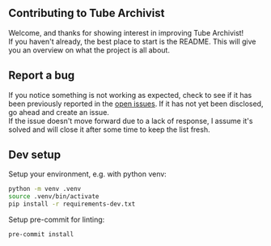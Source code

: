 ## Contributing to Tube Archivist

Welcome, and thanks for showing interest in improving Tube Archivist!  
If you haven't already, the best place to start is the README. This will give you an overview on what the project is all about.

## Report a bug

If you notice something is not working as expected, check to see if it has been previously reported in the [open issues](https://github.com/tubearchivist/tubearchivist-metrics/issues).
If it has not yet been disclosed, go ahead and create an issue.  
If the issue doesn't move forward due to a lack of response, I assume it's solved and will close it after some time to keep the list fresh. 

## Dev setup

Setup your environment, e.g. with python venv:

```bash
python -m venv .venv
source .venv/bin/activate
pip install -r requirements-dev.txt
```

Setup pre-commit for linting:
```bash
pre-commit install
```
